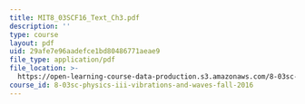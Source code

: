 ```yaml
---
title: MIT8_03SCF16_Text_Ch3.pdf
description: ''
type: course
layout: pdf
uid: 29afe7e96aadefce1bd80486771aeae9
file_type: application/pdf
file_location: >-
  https://open-learning-course-data-production.s3.amazonaws.com/8-03sc-physics-iii-vibrations-and-waves-fall-2016/29afe7e96aadefce1bd80486771aeae9_MIT8_03SCF16_Text_Ch3.pdf
course_id: 8-03sc-physics-iii-vibrations-and-waves-fall-2016
---
```

